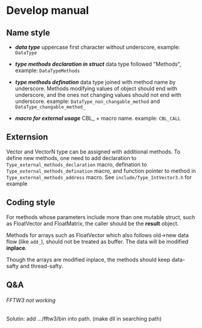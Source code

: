 # Develop manual

## Name style

- ***data type*** uppercase first character without underscore,
  example: `DataType`

- ***type methods declaration in struct*** data type followed "Methods",
  example: `DataTypeMethods`

- ***type methods defination*** data type joined with method name
  by underscore. Methods modifying values of object should end with underscore,
  and the ones not changing values should not end with underscore.
  example: `DataType_non_changable_method` and `DataType_changable_method_`

- ***macro for external usage*** CBL_ + macro name. example: `CBL_CALL`

## Externsion

Vector and VectorN type can be assigned with additional methods.
To define new methods, one need to add declaration to
`Type_external_methods_declaration` macro, defination to
`Type_external_methods_defination` macro, and function pointer to
method in `Type_external_methods_address` macro.
See `include/Type_IntVector3.h` for example

## Coding style

For methods whose parameters include more than one mutable struct, such as
FloatVector and FloatMatrix, the caller should be the **result** object.

Methods for arrays such as FloatVector which also follows old->new data flow
(like `add_`), should not be treated as buffer. The data will be modified **inplace**.

Though the arrays are modified inplace, the methods should keep data-safty and thread-safty.

## Q&A

###### FFTW3 not working

Solutin: add .../fftw3/bin into path. (make dll in searching path)
